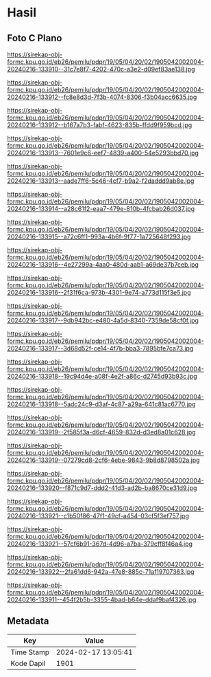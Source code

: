# Hasil

## Foto C Plano

https://sirekap-obj-formc.kpu.go.id/eb26/pemilu/pdpr/19/05/04/20/02/1905042002004-20240216-133910--31c7e8f7-4202-470c-a3e2-d09ef83ae138.jpg

https://sirekap-obj-formc.kpu.go.id/eb26/pemilu/pdpr/19/05/04/20/02/1905042002004-20240216-133912--fc8e8d3d-7f3b-4074-8306-f3b04acc6635.jpg

https://sirekap-obj-formc.kpu.go.id/eb26/pemilu/pdpr/19/05/04/20/02/1905042002004-20240216-133912--b167a7b3-fabf-4623-835b-ffdd9f959bcd.jpg

https://sirekap-obj-formc.kpu.go.id/eb26/pemilu/pdpr/19/05/04/20/02/1905042002004-20240216-133913--7601e9c6-eef7-4839-a400-54e5293bbd70.jpg

https://sirekap-obj-formc.kpu.go.id/eb26/pemilu/pdpr/19/05/04/20/02/1905042002004-20240216-133913--aade7ff6-5c46-4cf7-b9a2-f2daddd9ab8e.jpg

https://sirekap-obj-formc.kpu.go.id/eb26/pemilu/pdpr/19/05/04/20/02/1905042002004-20240216-133914--a28c61f2-eaa7-479e-810b-4fcbab26d037.jpg

https://sirekap-obj-formc.kpu.go.id/eb26/pemilu/pdpr/19/05/04/20/02/1905042002004-20240216-133915--a72c6ff1-993a-4b6f-9f77-1a725648f293.jpg

https://sirekap-obj-formc.kpu.go.id/eb26/pemilu/pdpr/19/05/04/20/02/1905042002004-20240216-133916--4e27299a-4aa0-480d-aab1-a69de37b7ceb.jpg

https://sirekap-obj-formc.kpu.go.id/eb26/pemilu/pdpr/19/05/04/20/02/1905042002004-20240216-133916--2f31f6ca-973b-4301-9e74-a773d115f3e5.jpg

https://sirekap-obj-formc.kpu.go.id/eb26/pemilu/pdpr/19/05/04/20/02/1905042002004-20240216-133917--9db942bc-e480-4a5d-8340-7359de58cf0f.jpg

https://sirekap-obj-formc.kpu.go.id/eb26/pemilu/pdpr/19/05/04/20/02/1905042002004-20240216-133917--3d68d52f-ce14-4f7b-bba3-7895bfe7ca73.jpg

https://sirekap-obj-formc.kpu.go.id/eb26/pemilu/pdpr/19/05/04/20/02/1905042002004-20240216-133918--19c94d4e-a08f-4e2f-a86c-d2745d93b93c.jpg

https://sirekap-obj-formc.kpu.go.id/eb26/pemilu/pdpr/19/05/04/20/02/1905042002004-20240216-133918--5adc24c9-d3af-4c87-a29a-641c81ac6770.jpg

https://sirekap-obj-formc.kpu.go.id/eb26/pemilu/pdpr/19/05/04/20/02/1905042002004-20240216-133919--2f585f3a-d6cf-4659-832d-d3ed8a01c628.jpg

https://sirekap-obj-formc.kpu.go.id/eb26/pemilu/pdpr/19/05/04/20/02/1905042002004-20240216-133919--07279cd8-2cf6-4ebe-9843-9b8d8798502a.jpg

https://sirekap-obj-formc.kpu.go.id/eb26/pemilu/pdpr/19/05/04/20/02/1905042002004-20240216-133920--f871c9d7-ddd2-41d3-ad2b-ba8670ce31d9.jpg

https://sirekap-obj-formc.kpu.go.id/eb26/pemilu/pdpr/19/05/04/20/02/1905042002004-20240216-133921--c1b50f86-47f1-49cf-a454-03cf5f3ef757.jpg

https://sirekap-obj-formc.kpu.go.id/eb26/pemilu/pdpr/19/05/04/20/02/1905042002004-20240216-133921--57cf6b91-367d-4d96-a7ba-379cff8f46a4.jpg

https://sirekap-obj-formc.kpu.go.id/eb26/pemilu/pdpr/19/05/04/20/02/1905042002004-20240216-133922--2fa61dd6-942a-47e8-885c-71af19707363.jpg

https://sirekap-obj-formc.kpu.go.id/eb26/pemilu/pdpr/19/05/04/20/02/1905042002004-20240216-133911--454f2b5b-3355-4bad-b64e-ddaf9baf4326.jpg


## Metadata

| Key        | Value               |
| ---------- | ------------------- |
| Time Stamp | 2024-02-17 13:05:41 |
| Kode Dapil | 1901                |




